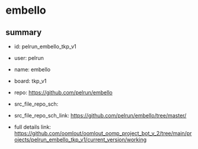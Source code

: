 # embello
 
## summary 
* id: pelrun_embello_tkp_v1
* user: pelrun
* name: embello
* board: tkp_v1
* repo: https://github.com/pelrun/embello



* src_file_repo_sch: 
* src_file_repo_sch_link: https://github.com/pelrun/embello/tree/master/
* full details link: https://github.com/oomlout/oomlout_oomp_project_bot_v_2/tree/main/projects/pelrun_embello_tkp_v1/current_version/working  







